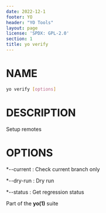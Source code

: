 ```yaml
---
date: 2022-12-1
footer: YO
header: "YO Tools"
layout: page
license: 'SPDX: GPL-2.0'
section: 1
title: yo verify
---
```


# NAME

```sh
yo verify [options]
```

# DESCRIPTION

Setup remotes

# OPTIONS

*--current
:   Check current branch only

*--dry-run
:   Dry run

*--status
:   Get regression status

Part of the **yo(1)** suite
